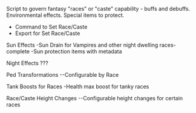 Script to govern fantasy "races" or "caste" capability - buffs and debuffs.  Environmental effects.  Special items to protect.
- Command to Set Race/Caste
- Export for Set Race/Caste
  
Sun Effects
-Sun Drain for Vampires and other night dwelling races- complete
-Sun protection items with metadata

Night Effects
???

Ped Transformations
--Configurable by Race

Tank Boosts for Races
-Health max boost for tanky races

Race/Caste Height Changes
--Configurable height changes for certain races




